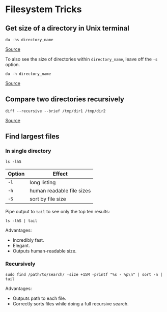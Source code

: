 # Filesystem Tricks

## Get size of a directory in Unix terminal

    du -hs directory_name
    
[Source](http://unix.stackexchange.com/a/3021/138212)

To also see the size of directories within `directory_name`, leave off the `-s` option.

    du -h directory_name

[Source](http://stackoverflow.com/a/16662027/937377)

## Compare two directories recursively 

    diff --recursive --brief /tmp/dir1 /tmp/dir2
    
[Source](http://www.unixtutorial.org/2008/06/how-to-compare-directories-in-unix/)

## Find largest files

### In single directory

    ls -lhS

Option | Effect
-------|---------------------------
`-l`   | long listing
`-h`   | human readable file sizes
`-S`   | sort by file size

Pipe output to `tail` to see only the top ten results:

    ls -lhS | tail

Advantages:

- Incredibly fast.
- Elegant.
- Outputs human-readable size.

### Recursively

    sudo find /path/to/search/ -size +15M -printf "%s - %p\n" | sort -n | tail

Advantages:

- Outputs path to each file.
- Correctly sorts files while doing a full recursive search.
